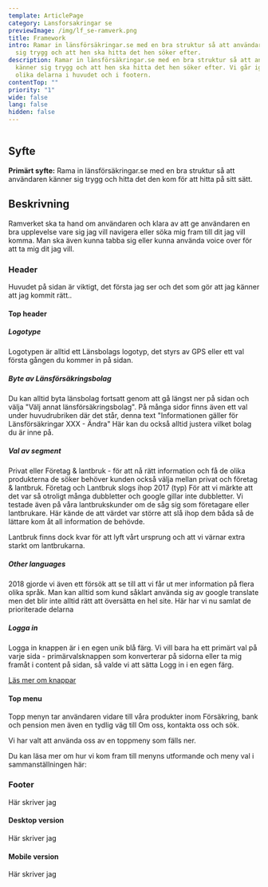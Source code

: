 ```yaml
---
template: ArticlePage
category: Lansforsakringar se
previewImage: /img/lf_se-ramverk.png
title: Framework
intro: Ramar in länsförsäkringar.se med en bra struktur så att användaren känner
  sig trygg och att hen ska hitta det hen söker efter.
description: Ramar in länsförsäkringar.se med en bra struktur så att användaren
  känner sig trygg och att hen ska hitta det hen söker efter. Vi går igenom de
  olika delarna i huvudet och i footern.
contentTop: ""
priority: "1"
wide: false
lang: false
hidden: false
---
```

<figure class="Image Image__border "><img src="/img/lfse-ramverk.jpg" srcset="/img/lfse-ramverk.jpg 2x" alt=""><figcaption><div class="Image__caption"></div></figcaption></figure>

## Syfte

**Primärt syfte:** Rama in länsförsäkringar.se med en bra struktur så att användaren känner sig trygg och hitta det den kom för att hitta på sitt sätt.

## Beskrivning

Ramverket ska ta hand om användaren och klara av att ge användaren en bra upplevelse vare sig jag vill navigera eller söka mig fram till dit jag vill komma. Man ska även kunna tabba sig eller kunna använda voice over för att ta mig dit jag vill.

### Header

Huvudet på sidan är viktigt, det första jag ser och det som gör att jag känner att jag kommit rätt.. 

#### Top header

##### Logotype

Logotypen är alltid ett Länsbolags logotyp, det styrs av GPS eller ett val första gången du kommer in på sidan. 

##### Byte av Länsförsäkringsbolag

Du kan alltid byta länsbolag fortsatt genom att gå längst ner på sidan och välja "Välj annat länsförsäkringsbolag". På många sidor finns även ett val under huvudrubriken där det står, denna text "Informationen gäller för Länsförsäkringar XXX - Ändra" Här kan du också alltid justera vilket bolag du är inne på.

##### Val av segment

Privat eller Företag & lantbruk - för att nå rätt information och få de olika produkterna de söker behöver kunden också välja mellan privat och företag & lantbruk. Företag och Lantbruk slogs ihop 2017 (typ) För att vi märkte att det var så otroligt många dubbletter och google gillar inte dubbletter. Vi testade även på våra lantbrukskunder om de såg sig som företagare eller lantbrukare. Här kände de att värdet var större att slå ihop dem båda så de lättare kom åt all information de behövde.

Lantbruk finns dock kvar för att lyft vårt ursprung och att vi värnar extra starkt om lantbrukarna.

##### Other languages

2018 gjorde vi även ett försök att se till att vi får ut mer information på flera olika språk. Man kan alltid som kund såklart använda sig av google translate men det blir inte alltid rätt att översätta en hel site. Här har vi nu samlat de prioriterade delarna

##### Logga in

Logga in knappen är i en egen unik blå färg. Vi vill bara ha ett primärt val på varje sida - primärvalsknappen som konverterar på sidorna eller ta mig framåt i content på sidan, så valde vi att sätta Logg in i en egen färg.

[Läs mer om knappar](https://lf-digitala-kanaler.github.io/components/web/button-and-links/buttons)



#### Top menu

Topp menyn tar användaren vidare till våra produkter inom Försäkring, bank och pension men även en tydlig väg till Om oss, kontakta oss och sök.

Vi har valt att använda oss av en toppmeny som fälls ner. 

Du kan läsa mer om hur vi kom fram till menyns utformande  och meny val i sammanställningen här:

### Footer

Här skriver jag

#### Desktop version

Här skriver jag

#### Mobile version

Här skriver jag